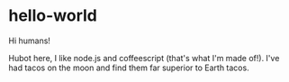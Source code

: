 # hello-world
Hi humans!

Hubot here, I like node.js and coffeescript (that's what I'm made of!). 
I've had tacos on the moon and find them far superior to Earth tacos. 

